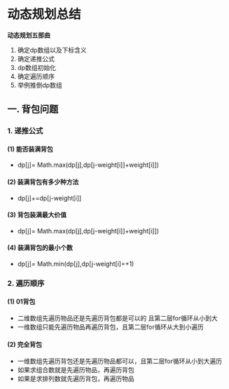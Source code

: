 # 动态规划总结

**动态规划五部曲**

1. 确定dp数组以及下标含义
2. 确定递推公式
3. dp数组初始化
4. 确定遍历顺序
5. 举例推倒dp数组

## 一. 背包问题

### 1. 递推公式

#### (1) 能否装满背包

- dp[j]= Math.max(dp[j],dp[j-weight[i]]+weight[i]])

#### (2) 装满背包有多少种方法

- dp[j]+=dp[j-weight[i]]

#### (3) 背包装满最大价值

- dp[j]= Math.max(dp[j],dp[j-weight[i]]+weight[i]])

#### (4) 装满背包的最小个数

- dp[j]= Math.min(dp[j],dp[j-weight[i]=+1)

### 2. 遍历顺序

#### (1) 01背包

- 二维数组先遍历物品还是先遍历背包都是可以的 且第二层for循环从小到大
- 一维数组只能先遍历物品再遍历背包，且第二层for循环从大到小遍历

#### (2) 完全背包

- 一维数组先遍历背包还是先遍历物品都可以，且第二层for循环从小到大遍历
- 如果求组合数就是先遍历物品，再遍历背包
- 如果是求排列数就先遍历背包，再遍历物品
